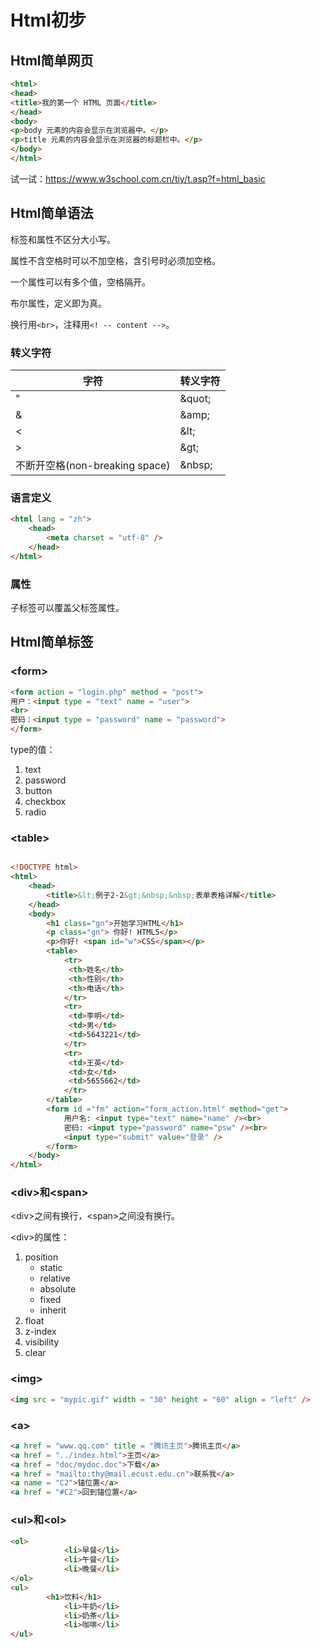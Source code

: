 # Html初步

## Html简单网页

```html
<html>
<head>
<title>我的第一个 HTML 页面</title>
</head>
<body>
<p>body 元素的内容会显示在浏览器中。</p>
<p>title 元素的内容会显示在浏览器的标题栏中。</p>
</body>
</html>
```

试一试：https://www.w3school.com.cn/tiy/t.asp?f=html_basic

## Html简单语法

标签和属性不区分大小写。

属性不含空格时可以不加空格，含引号时必须加空格。

一个属性可以有多个值，空格隔开。

布尔属性，定义即为真。

换行用`<br>`，注释用`<! -- content -->`。

### 转义字符

| 字符                            | 转义字符 |
| ---------------- | -------- |
| "                              | \&quot;   |
| &                              | \&amp;    |
| <                              | \&lt;     |
| >                              | \&gt;     |
| 不断开空格(non-breaking space)   | \&nbsp;   |

### 语言定义

```html
<html lang = "zh">
    <head>
        <meta charset = "utf-8" />
    </head>
</html>
```

### 属性

子标签可以覆盖父标签属性。

## Html简单标签

### \<form>

```html
<form action = "login.php" method = "post">
用户：<input type = "text" name = "user">
<br>
密码：<input type = "password" name = "password">
</form>
```

type的值：

1. text
2. password
3. button
4. checkbox
5. radio

### \<table>

```html

<!DOCTYPE html>
<html>
    <head>
		<title>&lt;例子2-2&gt;&nbsp;&nbsp;表单表格详解</title>
    </head>
    <body>
        <h1 class="gn">开始学习HTML</h1>
        <p class="gn"> 你好! HTML5</p>   
        <p>你好! <span id="w">CSS</span></p>
		<table>
			<tr>
			 <th>姓名</th>
			 <th>性别</th>
			 <th>电话</th>
			</tr>
			<tr>
			 <td>李明</td>
			 <td>男</td>
			 <td>5643221</td>
			</tr>
			<tr>
			 <td>王英</td>
			 <td>女</td>
			 <td>5655662</td>
			</tr>
		</table>
		<form id ="fm" action="form_action.html" method="get"> 
			用户名: <input type="text" name="name" /><br>
			密码: <input type="password" name="psw" /><br>
			<input type="submit" value="登录" />
		</form>
    </body>
</html>
```

### \<div>和\<span>

\<div>之间有换行，\<span>之间没有换行。

\<div>的属性：

1. position
   * static
   * relative
   * absolute
   * fixed
   * inherit
2. float
3. z-index
4. visibility
5. clear

### \<img>

```html
<img src = "mypic.gif" width = "30" height = "60" align = "left" />
```

### \<a>

```html
<a href = "www.qq.com" title = "腾讯主页">腾讯主页</a>
<a href = "../index.html">主页</a>
<a href = "doc/mydoc.doc">下载</a>
<a href = "mailto:thy@mail.ecust.edu.cn">联系我</a>
<a name = "C2">锚位置</a>
<a href = "#C2">回到锚位置</a>
```

### \<ul>和\<ol>

```html
<ol>
			<li>早餐</li>
			<li>午餐</li>
			<li>晚餐</li>
</ol> 
<ul>
    	<h1>饮料</h1>
			<li>牛奶</li>
			<li>奶茶</li>
			<li>咖啡</li>
</ul> 
```



